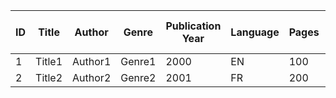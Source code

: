 | ID | Title | Author | Genre | Publication Year | Language | Pages | Publisher | Avg Rating | ISBN | ISBN13 | Rating Count | Text Reviews Count |
|----|-------|--------|-------|-----------------|----------|-------|-----------|------------|------|-------|--------------|-------------------|
| 1  | Title1| Author1| Genre1| 2000            | EN       | 100   | Pub1      | 4.5        | 1234 | 5678  | 200          | 30                |
| 2  | Title2| Author2| Genre2| 2001            | FR       | 200   | Pub2      | 3.8        | 2345 | 6789  | 150          | 20                |
